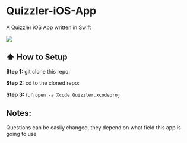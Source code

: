 # Quizzler-iOS-App
A Quizzler iOS App written in Swift

<img src="https://thumbs.gfycat.com/FarawayEnormousDarwinsfox-size_restricted.gif" />

## :arrow_up: How to Setup

**Step 1:** git clone this repo:

**Step 2:** cd to the cloned repo:

**Step 3:** run `open -a Xcode Quizzler.xcodeproj`

## Notes: 
Questions can be easily changed, they depend on what field this app is going to use
